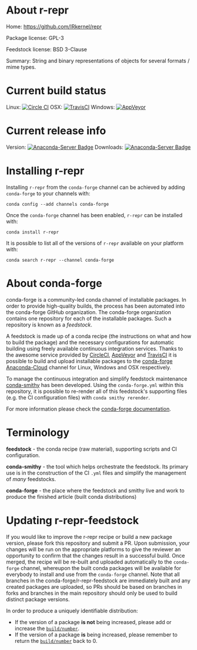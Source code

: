 About r-repr
============

Home: https://github.com/IRkernel/repr

Package license: GPL-3

Feedstock license: BSD 3-Clause

Summary: String and binary representations of objects for several formats / mime types.



Current build status
====================

Linux: [![Circle CI](https://circleci.com/gh/conda-forge/r-repr-feedstock.svg?style=shield)](https://circleci.com/gh/conda-forge/r-repr-feedstock)
OSX: [![TravisCI](https://travis-ci.org/conda-forge/r-repr-feedstock.svg?branch=master)](https://travis-ci.org/conda-forge/r-repr-feedstock)
Windows: [![AppVeyor](https://ci.appveyor.com/api/projects/status/github/conda-forge/r-repr-feedstock?svg=True)](https://ci.appveyor.com/project/conda-forge/r-repr-feedstock/branch/master)

Current release info
====================
Version: [![Anaconda-Server Badge](https://anaconda.org/conda-forge/r-repr/badges/version.svg)](https://anaconda.org/conda-forge/r-repr)
Downloads: [![Anaconda-Server Badge](https://anaconda.org/conda-forge/r-repr/badges/downloads.svg)](https://anaconda.org/conda-forge/r-repr)

Installing r-repr
=================

Installing `r-repr` from the `conda-forge` channel can be achieved by adding `conda-forge` to your channels with:

```
conda config --add channels conda-forge
```

Once the `conda-forge` channel has been enabled, `r-repr` can be installed with:

```
conda install r-repr
```

It is possible to list all of the versions of `r-repr` available on your platform with:

```
conda search r-repr --channel conda-forge
```


About conda-forge
=================

conda-forge is a community-led conda channel of installable packages.
In order to provide high-quality builds, the process has been automated into the
conda-forge GitHub organization. The conda-forge organization contains one repository
for each of the installable packages. Such a repository is known as a *feedstock*.

A feedstock is made up of a conda recipe (the instructions on what and how to build
the package) and the necessary configurations for automatic building using freely
available continuous integration services. Thanks to the awesome service provided by
[CircleCI](https://circleci.com/), [AppVeyor](http://www.appveyor.com/)
and [TravisCI](https://travis-ci.org/) it is possible to build and upload installable
packages to the [conda-forge](https://anaconda.org/conda-forge)
[Anaconda-Cloud](http://docs.anaconda.org/) channel for Linux, Windows and OSX respectively.

To manage the continuous integration and simplify feedstock maintenance
[conda-smithy](http://github.com/conda-forge/conda-smithy) has been developed.
Using the ``conda-forge.yml`` within this repository, it is possible to re-render all of
this feedstock's supporting files (e.g. the CI configuration files) with ``conda smithy rerender``.

For more information please check the [conda-forge documentation](https://conda-forge.org/docs/).

Terminology
===========

**feedstock** - the conda recipe (raw material), supporting scripts and CI configuration.

**conda-smithy** - the tool which helps orchestrate the feedstock.
                   Its primary use is in the construction of the CI ``.yml`` files
                   and simplify the management of *many* feedstocks.

**conda-forge** - the place where the feedstock and smithy live and work to
                  produce the finished article (built conda distributions)


Updating r-repr-feedstock
=========================

If you would like to improve the r-repr recipe or build a new
package version, please fork this repository and submit a PR. Upon submission,
your changes will be run on the appropriate platforms to give the reviewer an
opportunity to confirm that the changes result in a successful build. Once
merged, the recipe will be re-built and uploaded automatically to the
`conda-forge` channel, whereupon the built conda packages will be available for
everybody to install and use from the `conda-forge` channel.
Note that all branches in the conda-forge/r-repr-feedstock are
immediately built and any created packages are uploaded, so PRs should be based
on branches in forks and branches in the main repository should only be used to
build distinct package versions.

In order to produce a uniquely identifiable distribution:
 * If the version of a package **is not** being increased, please add or increase
   the [``build/number``](http://conda.pydata.org/docs/building/meta-yaml.html#build-number-and-string).
 * If the version of a package **is** being increased, please remember to return
   the [``build/number``](http://conda.pydata.org/docs/building/meta-yaml.html#build-number-and-string)
   back to 0.